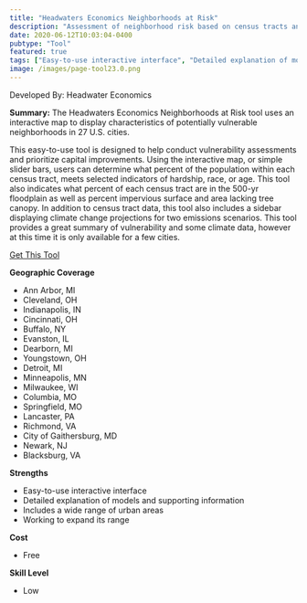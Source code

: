 ```yaml
---
title: "Headwaters Economics Neighborhoods at Risk"
description: "Assessment of neighborhood risk based on census tracts and FEMA flood maps"
date: 2020-06-12T10:03:04-0400
pubtype: "Tool"
featured: true
tags: ["Easy-to-use interactive interface", "Detailed explanation of models and supporting information", "Includes a wide range of urban areas", "Working to expand its range"]
image: /images/page-tool23.0.png
---
```

Developed By: Headwater Economics

**Summary:** The Headwaters Economics Neighborhoods at Risk tool uses an interactive map to display characteristics of potentially vulnerable neighborhoods in 27 U.S. cities. 

This easy-to-use tool is designed to help conduct vulnerability assessments and prioritize capital improvements. Using the interactive map, or simple slider bars, users can determine what percent of the population within each census tract, meets selected indicators of hardship, race, or age. This tool also indicates what percent of each census tract are in the 500-yr floodplain as well as percent impervious surface and area lacking tree canopy. In addition to census tract data, this tool also includes a sidebar displaying climate change projections for two emissions scenarios. This tool provides a great summary of vulnerability and some climate data, however at this time it is only available for a few cities.

<a href="https://headwaterseconomics.org/equity/climate-change/neighborhoods-at-risk/" target="_blank">Get This Tool</a>

__**Geographic Coverage**__
-  Ann Arbor, MI
-  Cleveland, OH
-  Indianapolis, IN
-  Cincinnati, OH
-  Buffalo, NY
-  Evanston, IL
-  Dearborn, MI
-  Youngstown, OH
-  Detroit, MI
-  Minneapolis, MN
-  Milwaukee, WI
-  Columbia, MO
-  Springfield, MO
-  Lancaster, PA
-  Richmond, VA
-  City of Gaithersburg, MD
-  Newark, NJ
-  Blacksburg, VA

__**Strengths**__
-  Easy-to-use interactive interface
-   Detailed explanation of models and supporting information
-   Includes a wide range of urban areas
-   Working to expand its range

__**Cost**__
- Free

__**Skill Level**__
- Low
